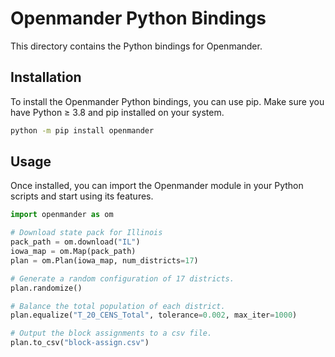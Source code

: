 
# Openmander Python Bindings

This directory contains the Python bindings for Openmander.

## Installation

To install the Openmander Python bindings, you can use pip. Make sure you have Python ≥ 3.8 and pip installed on your system.

```bash
python -m pip install openmander
```

## Usage

Once installed, you can import the Openmander module in your Python scripts and start using its features.

```python
import openmander as om

# Download state pack for Illinois
pack_path = om.download("IL")
iowa_map = om.Map(pack_path)
plan = om.Plan(iowa_map, num_districts=17)

# Generate a random configuration of 17 districts.
plan.randomize()

# Balance the total population of each district.
plan.equalize("T_20_CENS_Total", tolerance=0.002, max_iter=1000)

# Output the block assignments to a csv file.
plan.to_csv("block-assign.csv")
```
